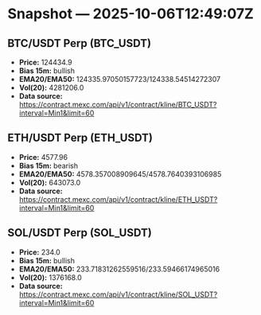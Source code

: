 # Snapshot — 2025-10-06T12:49:07Z

## BTC/USDT Perp (BTC_USDT)
- **Price:** 124434.9
- **Bias 15m:** bullish
- **EMA20/EMA50:** 124335.97050157723/124338.54514272307
- **Vol(20):** 4281206.0
- **Data source:** https://contract.mexc.com/api/v1/contract/kline/BTC_USDT?interval=Min1&limit=60

## ETH/USDT Perp (ETH_USDT)
- **Price:** 4577.96
- **Bias 15m:** bearish
- **EMA20/EMA50:** 4578.357008909645/4578.7640393106985
- **Vol(20):** 643073.0
- **Data source:** https://contract.mexc.com/api/v1/contract/kline/ETH_USDT?interval=Min1&limit=60

## SOL/USDT Perp (SOL_USDT)
- **Price:** 234.0
- **Bias 15m:** bullish
- **EMA20/EMA50:** 233.71831262559516/233.59466174965016
- **Vol(20):** 1376168.0
- **Data source:** https://contract.mexc.com/api/v1/contract/kline/SOL_USDT?interval=Min1&limit=60
